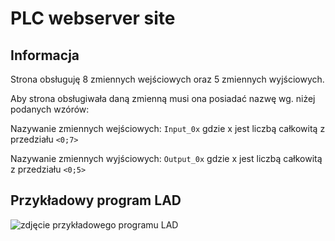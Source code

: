 # PLC webserver site

## Informacja

Strona obsługuję 8 zmiennych wejściowych oraz 5 zmiennych wyjściowych.

Aby strona obsługiwała daną zmienną musi ona posiadać nazwę wg. niżej podanych wzórów:

  Nazywanie zmiennych wejściowych: ```Input_0x``` gdzie x jest liczbą całkowitą z przedziału ```<0;7>``` 

  Nazywanie zmiennych wyjściowych: ```Output_0x``` gdzie x jest liczbą całkowitą z przedziału ```<0;5>``` 
## Przykładowy program LAD
![zdjęcie przykładowego programu LAD](https://i.imgur.com/lqqoGPK.png)
